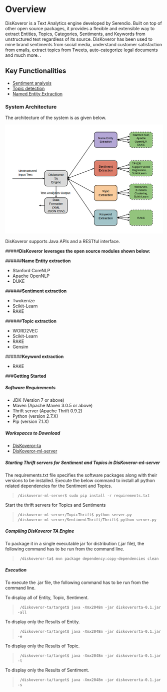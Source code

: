 # **Overview**

DisKoveror is a Text Analytics engine developed by Serendio. Built on top of other open source packages, it provides a flexible and extensible way to extract Entities, Topics, Categories, Sentiments, and Keywords from unstructured text regardless of its source. DisKoveror has been used to mine brand sentiments from social media, understand customer satisfaction from emails,  extract topics from Tweets, auto-categorize legal documents and much more. .  

## **Key Functionalities**

  *  [Sentiment analysis](https://github.com/serendio-labs/diskoveror-ta/wiki/Sentiment-Extraction)
  *  [Topic detection](https://github.com/serendio-labs/diskoveror-ta/wiki/Topic-Detection)
  *  [Named Entity Extraction](https://github.com/serendio-labs/diskoveror-ta/wiki/Name-Entity-Extraction)
    
### System Architecture

The architecture of the system is as given below.

![System Architecture](/Diskoveror_architecture.png "System Architechture")

DisKoveror supports Java APIs and a RESTful interface.

#####**DisKoveror leverages the open source modules shown below:**

######**Name Entity extraction**
* Stanford CoreNLP
* Apache OpenNLP
* DUKE

######**Sentiment extraction**
* Twokenize
* Scikit-Learn
* RAKE
 
######**Topic extraction**
* WORD2VEC
* Scikit-Learn
* RAKE
* Gensim

######**Keyword extraction**
* RAKE

###**Getting Started**

##### **Software Requirements**

 * JDK (Version 7 or above)
 * Maven (Apache Maven 3.0.5 or above)
 * Thrift server (Apache Thrift 0.9.2)
 * Python (version 2.7.X)
 * Pip (version 7.1.X)

##### **Workspaces to Download**

 * [DisKoveror-ta](https://github.com/serendio-labs/diskoveror-ta/archive/master.zip) 
 * [DisKoveror-ml-server](https://github.com/serendio-labs/diskoveror-ml-server/archive/master.zip)

##### **Starting Thrift servers for Sentiment and Topics in DisKoveror-ml-server**

The requirements.txt file specifies the software packages along with their versions to be installed. Execute the
below command to install all python related dependencies for the Sentiment and Topics.

>     /diskoveror-ml-server$ sudo pip install -r requirements.txt

Start the thrift servers for Topics and Sentiments 

>     /diskoveror-ml-server/TopicThrift$ python server.py
>     /diskoveror-ml-server/SentimentThrift/Thrift$ python server.py

##### **Compiling DisKoveror TA Engine**
To package it in a single executable jar for distribution (.jar file), the following command has to be run from the command line.
>      /diskoveror-ta$ mvn package dependency:copy-dependencies clean

##### **Execution**
To execute the .jar file, the following command has to be run from the command line.

To display all of Entity, Topic, Sentiment. 
>      /diskoveror-ta/target$ java -Xmx2048m -jar diskoverorta-0.1.jar -all

To display only the Results of Entity.
>      /diskoveror-ta/target$ java -Xmx2048m -jar diskoverorta-0.1.jar -e

To display only the Results of Topic.
>      /diskoveror-ta/target$ java -Xmx2048m -jar diskoverorta-0.1.jar -t

To display only the Results of Sentiment.
>      /diskoveror-ta/target$ java -Xmx2048m -jar diskoverorta-0.1.jar -s



